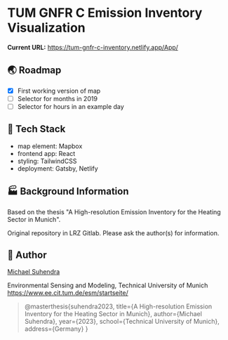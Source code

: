 # TUM GNFR C Emission Inventory Visualization

**Current URL:** https://tum-gnfr-c-inventory.netlify.app/App/

## 🌏 Roadmap

- [x] First working version of map
- [ ] Selector for months in 2019
- [ ] Selector for hours in an example day

## 📒 Tech Stack

- map element: Mapbox
- frontend app: React
- styling: TailwindCSS
- deployment: Gatsby, Netlify

## 🏭 Background Information

Based on the thesis "A High-resolution Emission Inventory for the Heating Sector in Munich".

Original repository in LRZ Gitlab. Please ask the author(s) for information.

## 🤡 Author

[Michael Suhendra](mailto:michael.suhendra@tum.de)

Environmental Sensing and Modeling, Technical University of Munich
https://www.ee.cit.tum.de/esm/startseite/ 

> @masterthesis{suhendra2023,
title={A High-resolution Emission Inventory for the
Heating Sector in Munich},
author={Michael Suhendra},
year={2023},
school={Technical University of Munich},
address={Germany}
}
